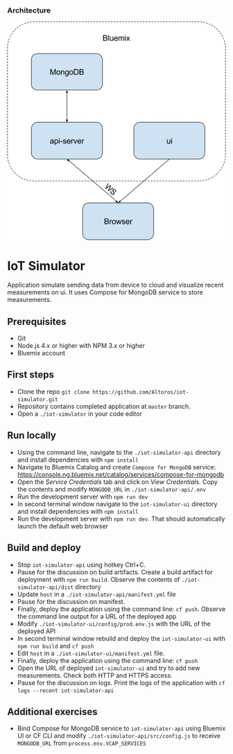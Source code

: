 ### Architecture

![architecture](./architecture.png)

# IoT Simulator

Application simulate sending data from device to cloud and visualize recent measurements on ui.
It uses Compose for MongoDB service to store measurements.

## Prerequisites
* Git
* Node.js 4.x or higher with NPM 3.x or higher
* Bluemix account

## First steps
* Clone the repo `git clone https://github.com/Altoros/iot-simulator.git`
* Repository contains completed application at `master` branch.
* Open a `./iot-simulator` in your code editor

## Run locally
* Using the command line, navigate to the `./iot-simulator-api` directory and install dependencies with `npm install`
* Navigate to Bluemix Catalog and create `Compose for MongoDB` service: https://console.ng.bluemix.net/catalog/services/compose-for-mongodb
* Open the *Service Credentials* tab and click on *View Credentials*. Copy the contents and modify `MONGODB_URL` in `./iot-simulator-api/.env`
* Run the development server with `npm run dev`
* In second terminal window navigate to the `iot-simulator-ui` directory and install dependencies with `npm install`
* Run the development server with `npm run dev`. That should automatically launch the default web browser

## Build and deploy
* Stop `iot-simulator-api` using hotkey Ctrl+C.
* Pause for the discussion on build artifacts. Create a build artifact for deployment with `npm run build`. Observe the contents of `./iot-simulator-api/dist` directory
* Update `host` in a `./iot-simulator-api/manifest.yml` file
* Pause for the discussion on manifest.
* Finally, deploy the application using the command line: `cf push`. Observe the command line output for a URL of the deployed app
* Modify `./iot-simulator-ui/config/prod.env.js` with the URL of the deployed API
* In second terminal window rebuild and deploy the `iot-simulator-ui` with `npm run build` and `cf push`
* Edit `host` in a `./iot-simulator-ui/manifest.yml` file.
* Finally, deploy the application using the command line: `cf push`
* Open the URL of deployed `iot-simulator-ui` and try to add new measurements. Check both HTTP and HTTPS access.
* Pause for the discussion on logs. Print the logs of the application with `cf logs --recent iot-simulator-api`

## Additional exercises
* Bind Compose for MongoDB service to `iot-simulator-api` using Bluemix UI or CF CLI and modify `./iot-simulator-api/src/config.js` to receive `MONGODB_URL` from `process.env.VCAP_SERVICES`
